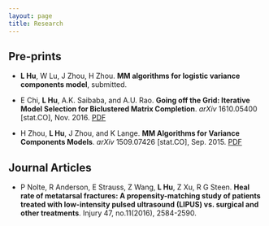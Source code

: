 ```yaml
---
layout: page
title: Research
---
```


## Pre-prints

* **L Hu**, W Lu, J Zhou, H Zhou. **MM algorithms for logistic variance components model**, submitted.

*  E Chi, **L Hu**, A.K. Saibaba, and A.U. Rao. **Going off the Grid: Iterative Model Selection for Biclustered Matrix Completion**. _arXiv_ 1610.05400 [stat.CO], Nov. 2016. <i class="fa fa-file-pdf-o"></i> [PDF](https://arxiv.org/pdf/1610.05400.pdf)

*  H Zhou, **L Hu**, J Zhou, and K Lange. **MM Algorithms for Variance Components Models**. _arXiv_ 1509.07426 [stat.CO], Sep. 2015. <i class="fa fa-file-pdf-o"></i> [PDF](https://arxiv.org/pdf/1509.07426.pdf)


## Journal Articles

* P Nolte, R Anderson, E Strauss, Z Wang, **L Hu**, Z Xu, R G Steen. **Heal rate of metatarsal fractures: A propensity-matching study of patients treated with low-intensity pulsed ultrasound (LIPUS) vs. surgical and other treatments**. Injury 47, no.11(2016), 2584-2590.
